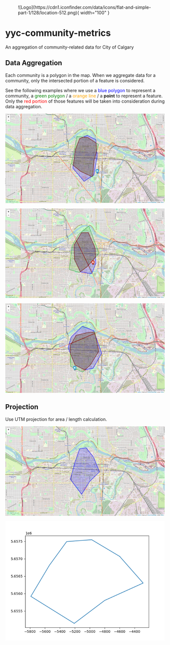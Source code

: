 <figure markdown>
![Logo](https://cdn1.iconfinder.com/data/icons/flat-and-simple-part-1/128/location-512.png){ width="100" }
</figure>

# yyc-community-metrics

An aggregation of community-related data for City of Calgary

## Data Aggregation

Each community is a polygon in the map. When we aggregate data for a community, only the intersected portion of a feature is considered.

See the following examples where we use a <span style="color:blue">blue polygon</span> to represent a community, a <span style="color:green">green polygon</span> / a <span style="color:orange">orange line</span> / a **point** to represent a feature. Only the <span style="color:red">red portion</span> of those features will be taken into consideration during data aggregation.

![Example 1](example1.png)

![Example 2](example2.png)

![Example 3](example3.png)

## Projection

Use UTM projection for area / length calculation.

![WGS84](wgs84.png)

![UTM](utm.png)
